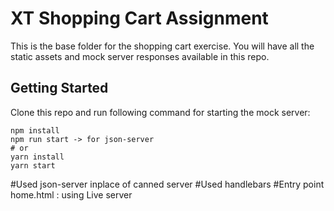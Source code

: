 # XT Shopping Cart Assignment

This is the base folder for the shopping cart exercise. You will have all the static assets and mock server responses available in this repo.

## Getting Started

Clone this repo and run following command for starting the mock server:

```
npm install
npm run start -> for json-server
# or
yarn install
yarn start 
```

#Used json-server inplace of canned server
#Used handlebars
#Entry point home.html : using Live server
